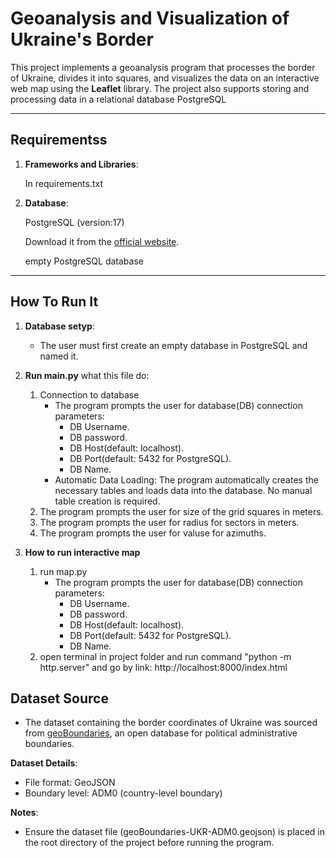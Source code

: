 # Geoanalysis and Visualization of Ukraine's Border

This project implements a geoanalysis program that processes the border of Ukraine, divides it into squares, and visualizes the data on an interactive web map using the **Leaflet** library. The project also supports storing and processing data in a relational database PostgreSQL

---

## Requirementss
1. **Frameworks and Libraries**:
   
   In requirements.txt
     
3. **Database**:
   
   PostgreSQL (version:17)
   
   Download it from the [official website](https://www.postgresql.org/download/).
   
   empty PostgreSQL database
  
---

## How To Run It

1. **Database setyp**:
   - The user must first create an empty database in PostgreSQL and named it.
  
2. **Run main.py**
   what this file do:
      1) Connection to database
         - The program prompts the user for database(DB) connection parameters:
            - DB Username.
            - DB password.
            - DB Host(default: localhost).
            - DB Port(default: 5432 for PostgreSQL).
            - DB Name.
         - Automatic Data Loading: The program automatically creates the necessary tables and loads data into the database. No manual table creation is required.
      2) The program prompts the user for size of the grid squares in meters.
      3) The program prompts the user for radius for sectors in meters.
      4) The program prompts the user for valuse for azimuths.

3. **How to run interactive map**
   1) run map.py
      - The program prompts the user for database(DB) connection parameters:
         - DB Username.
         - DB password.
         - DB Host(default: localhost).
         - DB Port(default: 5432 for PostgreSQL).
         - DB Name.
   2) open terminal in project folder and run command "python -m http.server" and go by link: http://localhost:8000/index.html


## Dataset Source
- The dataset containing the border coordinates of Ukraine was sourced from [geoBoundaries](https://www.geoboundaries.org/), an open database for political administrative boundaries.

**Dataset Details**:
- File format: GeoJSON
- Boundary level: ADM0 (country-level boundary)
  
**Notes**:
- Ensure the dataset file (geoBoundaries-UKR-ADM0.geojson) is placed in the root directory of the project before running the program.

